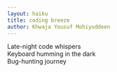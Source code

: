 ```yaml
---
layout: haiku
title: coding breeze
author: Khwaja Yousuf Mohiyuddeen
---
```


Late-night code whispers<br>
Keyboard humming in the dark<br>
Bug-hunting journey<br>
